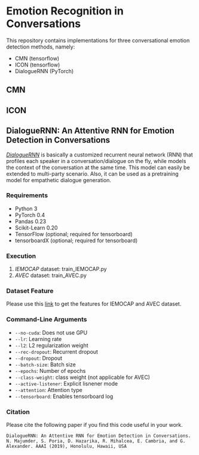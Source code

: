 # Emotion Recognition in Conversations

This repository contains implementations for three conversational emotion detection methods, namely:
- CMN (tensorflow)
- ICON (tensorflow)
- DialogueRNN (PyTorch)

## CMN

## ICON

## DialogueRNN: An Attentive RNN for Emotion Detection in Conversations

[_DialogueRNN_](https://arxiv.org/pdf/1811.00405.pdf) is basically a customized recurrent neural network (RNN) that
profiles each speaker in a conversation/dialogue on the fly, while models the
context of the conversation at the same time. This model can easily be extended to
multi-party scenario. Also, it can be used as a pretraining model for empathetic
dialogue generation.

### Requirements

- Python 3
- PyTorch 0.4
- Pandas 0.23
- Scikit-Learn 0.20
- TensorFlow (optional; required for tensorboard)
- tensorboardX (optional; required for tensorboard)

### Execution

1. _IEMOCAP_ dataset: train_IEMOCAP.py
2. _AVEC_ dataset: train_AVEC.py

### Dataset Feature

Please use this
[link](https://drive.google.com/file/d/19-KVno1Ki63h78hm48FjJQHKSZV84rPo/view?usp=sharing)
to get the features for IEMOCAP and AVEC dataset.

### Command-Line Arguments

-  `--no-cuda`: Does not use GPU
-  `--lr`: Learning rate
-  `--l2`: L2 regularization weight
-  `--rec-dropout`: Recurrent dropout
-  `--dropout`: Dropout
-  `--batch-size`: Batch size
-  `--epochs`: Number of epochs
-  `--class-weight`: class weight (not applicable for AVEC)
-  `--active-listener`: Explicit lisnener mode
-  `--attention`: Attention type
-  `--tensorboard`: Enables tensorboard log

### Citation

Please cite the following paper if you find this code useful in your work.

`DialogueRNN: An Attentive RNN for Emotion Detection in Conversations. N. Majumder, S. Poria, D. Hazarika, R. Mihalcea, E. Cambria, and G. Alexander. AAAI (2019), Honolulu, Hawaii, USA`
